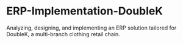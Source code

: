 # ERP-Implementation-DoubleK
Analyzing, designing, and implementing an ERP solution tailored for DoubleK, a multi-branch clothing retail chain.
